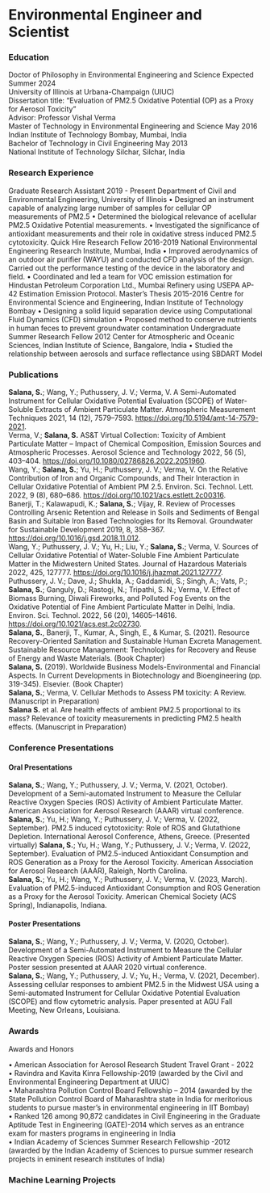# Environmental Engineer and Scientist

### Education
Doctor of Philosophy in Environmental Engineering and Science	                                             Expected Summer 2024  
University of Illinois at Urbana-Champaign (UIUC)  
Dissertation title: “Evaluation of PM2.5 Oxidative Potential (OP) as a Proxy for Aerosol Toxicity”  
Advisor: Professor Vishal Verma  
Master of Technology in Environmental Engineering and Science 	                                           May 2016  
Indian Institute of Technology Bombay, Mumbai, India  
Bachelor of Technology in Civil Engineering                                                                May 2013  
National Institute of Technology Silchar, Silchar, India 

### Research Experience
Graduate Research Assistant 	                                                                             2019 - Present 
Department of Civil and Environmental Engineering, University of Illinois 
•	Designed an instrument capable of analyzing large number of samples for cellular OP measurements of PM2.5
•	Determined the biological relevance of acellular PM2.5 Oxidative Potential measurements.
•	Investigated the significance of antioxidant measurements and their role in oxidative stress induced PM2.5 cytotoxicity.
Quick Hire Research Fellow	                                                                               2016-2019
National Environmental Engineering Research Institute, Mumbai, India
•	Improved aerodynamics of an outdoor air purifier (WAYU) and conducted CFD analysis of the design. Carried out the performance testing of the device in the laboratory and field.
•	Coordinated and led a team for VOC emission estimation for Hindustan Petroleum Corporation Ltd., Mumbai Refinery using USEPA AP-42 Estimation Emission Protocol.
Master’s Thesis                                                                                            2015-2016
Centre for Environmental Science and Engineering, Indian Institute of Technology Bombay
• Designing a solid liquid separation device using Computational Fluid Dynamics (CFD) simulation 
•    Proposed method to conserve nutrients in human feces to prevent groundwater contamination
Undergraduate Summer Research Fellow                                                                       2012
Center for Atmospheric and Oceanic Sciences, Indian Institute of Science, Bangalore, India
•	Studied the relationship between aerosols and surface reflectance using SBDART Model


### Publications
**Salana, S.**; Wang, Y.; Puthussery, J. V.; Verma, V. A Semi-Automated Instrument for Cellular Oxidative Potential Evaluation (SCOPE) of Water-Soluble Extracts of Ambient Particulate Matter. Atmospheric Measurement Techniques 2021, 14 (12), 7579–7593. https://doi.org/10.5194/amt-14-7579-2021.  
Verma, V.; **Salana, S.** AS&T Virtual Collection: Toxicity of Ambient Particulate Matter – Impact of Chemical Composition, Emission Sources and Atmospheric Processes. Aerosol Science and Technology 2022, 56 (5), 403–404. https://doi.org/10.1080/02786826.2022.2051960.  
Wang, Y.; **Salana, S.**; Yu, H.; Puthussery, J. V.; Verma, V. On the Relative Contribution of Iron and Organic Compounds, and Their Interaction in Cellular Oxidative Potential of Ambient PM 2.5. Environ. Sci. Technol. Lett. 2022, 9 (8), 680–686. https://doi.org/10.1021/acs.estlett.2c00316.  
Banerji, T.; Kalawapudi, K.; **Salana, S.**; Vijay, R. Review of Processes Controlling Arsenic Retention and Release in Soils and Sediments of Bengal Basin and Suitable Iron Based Technologies for Its Removal. Groundwater for Sustainable Development 2019, 8, 358–367. https://doi.org/10.1016/j.gsd.2018.11.012.  
Wang, Y.; Puthussery, J. V.; Yu, H.; Liu, Y.; **Salana, S.**; Verma, V. Sources of Cellular Oxidative Potential of Water-Soluble Fine Ambient Particulate Matter in the Midwestern United States. Journal of Hazardous Materials 2022, 425, 127777. https://doi.org/10.1016/j.jhazmat.2021.127777.  
Puthussery, J. V.; Dave, J.; Shukla, A.; Gaddamidi, S.; Singh, A.; Vats, P.; **Salana, S.**; Ganguly, D.; Rastogi, N.; Tripathi, S. N.; Verma, V. Effect of Biomass Burning, Diwali Fireworks, and Polluted Fog Events on the Oxidative Potential of Fine Ambient Particulate Matter in Delhi, India. Environ. Sci. Technol. 2022, 56 (20), 14605–14616. https://doi.org/10.1021/acs.est.2c02730.  
**Salana, S.**, Banerji, T., Kumar, A., Singh, E., & Kumar, S. (2021). Resource Recovery-Oriented Sanitation and Sustainable Human Excreta Management. Sustainable Resource Management: Technologies for Recovery and Reuse of Energy and Waste Materials. (Book Chapter)  
**Salana, S.** (2019). Worldwide Business Models-Environmental and Financial Aspects. In Current Developments in Biotechnology and Bioengineering (pp. 319-345). Elsevier. (Book Chapter)  
**Salana, S.**; Verma, V. Cellular Methods to Assess PM toxicity: A Review. (Manuscript in Preparation)  
**Salana S.** et al. Are health effects of ambient PM2.5 proportional to its mass? Relevance of toxicity measurements in predicting PM2.5 health effects. (Manuscript in Preparation)

### Conference Presentations 
 
#### Oral Presentations 
**Salana, S.**; Wang, Y.; Puthussery, J. V.; Verma, V.  (2021, October). Development of a Semi-automated Instrument to Measure the Cellular Reactive Oxygen Species (ROS) Activity of Ambient Particulate Matter. American Association for Aerosol Research (AAAR) virtual conference.  
**Salana, S.**; Yu, H.; Wang, Y.; Puthussery, J. V.; Verma, V. (2022, September). PM2.5 induced cytotoxicity: Role of ROS and Glutathione Depletion. International Aerosol Conference, Athens, Greece.  (Presented virtually)
**Salana, S.**; Yu, H.; Wang, Y.; Puthussery, J. V.; Verma, V. (2022, September). Evaluation of PM2.5-induced Antioxidant Consumption and ROS Generation as a Proxy for the Aerosol Toxicity. American Association for Aerosol Research (AAAR), Raleigh, North Carolina.  
**Salana, S.**; Yu, H.; Wang, Y.; Puthussery, J. V.; Verma, V. (2023, March). Evaluation of PM2.5-induced Antioxidant Consumption and ROS Generation as a Proxy for the Aerosol Toxicity. American Chemical Society (ACS Spring), Indianapolis, Indiana.  
#### Poster Presentations 
**Salana, S.**; Wang, Y.; Puthussery, J. V.; Verma, V.  (2020, October). Development of a Semi-Automated Instrument to Measure the Cellular Reactive Oxygen Species (ROS) Activity of Ambient Particulate Matter. Poster session presented at AAAR 2020 virtual conference.  
**Salana, S.**; Wang, Y.; Puthussery, J. V.; Yu, H.; Verma, V. (2021, December). Assessing cellular responses to ambient PM2.5 in the Midwest USA using a Semi-automated Instrument for Cellular Oxidative Potential Evaluation (SCOPE) and flow cytometric analysis. Paper presented at AGU Fall Meeting, New Orleans, Louisiana. 

### Awards 
Awards and Honors
 
•	American Association for Aerosol Research Student Travel Grant - 2022  
•	Ravindra and Kavita Kinra Fellowship-2019 (awarded by the Civil and Environmental Engineering Department at UIUC)  
•	Maharashtra Pollution Control Board Fellowship – 2014 (awarded by the State Pollution Control Board of Maharashtra state in India for meritorious students to pursue master’s in environmental engineering in IIT Bombay)  
•	Ranked 126 among 90,872 candidates in Civil Engineering in the Graduate Aptitude Test in Engineering (GATE)-2014  which serves as an entrance exam for masters programs in engineering in India  
•	Indian Academy of Sciences Summer Research Fellowship -2012 (awarded by the Indian Academy of Sciences to pursue summer research projects in eminent research institutes of India)

### Machine Learning Projects


